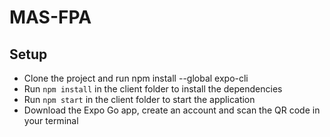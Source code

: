 # MAS-FPA
## Setup

- Clone the project and run npm install --global expo-cli
- Run `npm install` in the client folder to install the dependencies
- Run `npm start` in the client folder to start the application
- Download the Expo Go app, create an account and scan the QR code in your terminal

